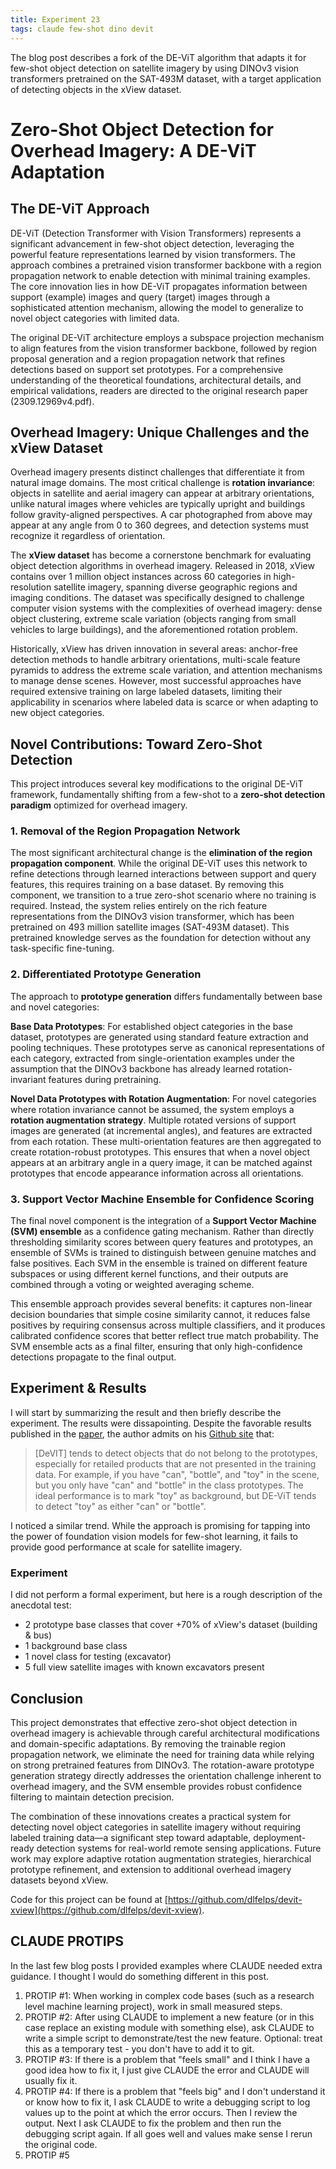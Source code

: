 ```yaml
---
title: Experiment 23
tags: claude few-shot dino devit
---
```


The blog post describes a fork of the DE-ViT algorithm that adapts it for few-shot object detection on satellite imagery by using DINOv3 vision transformers pretrained on the SAT-493M dataset, with a target application of detecting objects in the xView dataset.


# Zero-Shot Object Detection for Overhead Imagery: A DE-ViT Adaptation

## The DE-ViT Approach

DE-ViT (Detection Transformer with Vision Transformers) represents a significant advancement in few-shot object detection, leveraging the powerful feature representations learned by vision transformers. The approach combines a pretrained vision transformer backbone with a region propagation network to enable detection with minimal training examples. The core innovation lies in how DE-ViT propagates information between support (example) images and query (target) images through a sophisticated attention mechanism, allowing the model to generalize to novel object categories with limited data.

The original DE-ViT architecture employs a subspace projection mechanism to align features from the vision transformer backbone, followed by region proposal generation and a region propagation network that refines detections based on support set prototypes. For a comprehensive understanding of the theoretical foundations, architectural details, and empirical validations, readers are directed to the original research paper (2309.12969v4.pdf).

## Overhead Imagery: Unique Challenges and the xView Dataset

Overhead imagery presents distinct challenges that differentiate it from natural image domains. The most critical challenge is **rotation invariance**: objects in satellite and aerial imagery can appear at arbitrary orientations, unlike natural images where vehicles are typically upright and buildings follow gravity-aligned perspectives. A car photographed from above may appear at any angle from 0 to 360 degrees, and detection systems must recognize it regardless of orientation.

The **xView dataset** has become a cornerstone benchmark for evaluating object detection algorithms in overhead imagery. Released in 2018, xView contains over 1 million object instances across 60 categories in high-resolution satellite imagery, spanning diverse geographic regions and imaging conditions. The dataset was specifically designed to challenge computer vision systems with the complexities of overhead imagery: dense object clustering, extreme scale variation (objects ranging from small vehicles to large buildings), and the aforementioned rotation problem.

Historically, xView has driven innovation in several areas: anchor-free detection methods to handle arbitrary orientations, multi-scale feature pyramids to address the extreme scale variation, and attention mechanisms to manage dense scenes. However, most successful approaches have required extensive training on large labeled datasets, limiting their applicability in scenarios where labeled data is scarce or when adapting to new object categories.

## Novel Contributions: Toward Zero-Shot Detection

This project introduces several key modifications to the original DE-ViT framework, fundamentally shifting from a few-shot to a **zero-shot detection paradigm** optimized for overhead imagery.

### 1. Removal of the Region Propagation Network

The most significant architectural change is the **elimination of the region propagation component**. While the original DE-ViT uses this network to refine detections through learned interactions between support and query features, this requires training on a base dataset. By removing this component, we transition to a true zero-shot scenario where no training is required. Instead, the system relies entirely on the rich feature representations from the DINOv3 vision transformer, which has been pretrained on 493 million satellite images (SAT-493M dataset). This pretrained knowledge serves as the foundation for detection without any task-specific fine-tuning.

### 2. Differentiated Prototype Generation

The approach to **prototype generation** differs fundamentally between base and novel categories:

**Base Data Prototypes**: For established object categories in the base dataset, prototypes are generated using standard feature extraction and pooling techniques. These prototypes serve as canonical representations of each category, extracted from single-orientation examples under the assumption that the DINOv3 backbone has already learned rotation-invariant features during pretraining.

**Novel Data Prototypes with Rotation Augmentation**: For novel categories where rotation invariance cannot be assumed, the system employs a **rotation augmentation strategy**. Multiple rotated versions of support images are generated (at incremental angles), and features are extracted from each rotation. These multi-orientation features are then aggregated to create rotation-robust prototypes. This ensures that when a novel object appears at an arbitrary angle in a query image, it can be matched against prototypes that encode appearance information across all orientations.

### 3. Support Vector Machine Ensemble for Confidence Scoring

The final novel component is the integration of a **Support Vector Machine (SVM) ensemble** as a confidence gating mechanism. Rather than directly thresholding similarity scores between query features and prototypes, an ensemble of SVMs is trained to distinguish between genuine matches and false positives. Each SVM in the ensemble is trained on different feature subspaces or using different kernel functions, and their outputs are combined through a voting or weighted averaging scheme.

This ensemble approach provides several benefits: it captures non-linear decision boundaries that simple cosine similarity cannot, it reduces false positives by requiring consensus across multiple classifiers, and it produces calibrated confidence scores that better reflect true match probability. The SVM ensemble acts as a final filter, ensuring that only high-confidence detections propagate to the final output.

## Experiment & Results

I will start by summarizing the result and then briefly describe the experiment. The results were dissapointing. Despite the favorable results published in the [paper](https://arxiv.org/abs/2309.12969), the author admits on his [Github site](https://github.com/mlzxy/devit/tree/main) that:

> [DeVIT] tends to detect objects that do not belong to the prototypes, especially for retailed products that are not presented in the training data. For example, if you have "can", "bottle", and "toy" in the scene, but you only have "can" and "bottle" in the class prototypes. The ideal performance is to mark "toy" as background, but DE-ViT tends to detect "toy" as either "can" or "bottle".

I noticed a similar trend. While the approach is promising for tapping into the power of foundation vision models for few-shot learning, it fails to provide good performance at scale for satellite imagery. 

### Experiment

I did not perform a formal experiment, but here is a rough description of the anecdotal test:
- 2 prototype base classes that cover +70% of xView's dataset (building & bus)
- 1 background base class
- 1 novel class for testing (excavator)
- 5 full view satellite images with known excavators present

### 

## Conclusion

This project demonstrates that effective zero-shot object detection in overhead imagery is achievable through careful architectural modifications and domain-specific adaptations. By removing the trainable region propagation network, we eliminate the need for training data while relying on strong pretrained features from DINOv3. The rotation-aware prototype generation strategy directly addresses the orientation challenge inherent to overhead imagery, and the SVM ensemble provides robust confidence filtering to maintain detection precision.

The combination of these innovations creates a practical system for detecting novel object categories in satellite imagery without requiring labeled training data—a significant step toward adaptable, deployment-ready detection systems for real-world remote sensing applications. Future work may explore adaptive rotation augmentation strategies, hierarchical prototype refinement, and extension to additional overhead imagery datasets beyond xView.

Code for this project can be found at [https://github.com/dlfelps/devit-xview](https://github.com/dlfelps/devit-xview).

## CLAUDE PROTIPS

In the last few blog posts I provided examples where CLAUDE needed extra guidance. I thought I would do something different in this post. 

1. PROTIP #1: When working in complex code bases (such as a research level machine learning project), work in small measured steps. 
2. PROTIP #2: After using CLAUDE to implement a new feature (or in this case replace an existing module with something else), ask CLAUDE to write a simple script to demonstrate/test the new feature. Optional: treat this as a temporary test - you don't have to add it to git.
3. PROTIP #3: If there is a problem that "feels small" and I think I have a good idea how to fix it, I just give CLAUDE the error and CLAUDE will usually fix it.
4. PROTIP #4: If there is a problem that "feels big" and I don't understand it or know how to fix it, I ask CLAUDE to write a debugging script to log values up to the point at which the error occurs. Then I review the output. Next I ask CLAUDE to fix the problem and then run the debugging script again. If all goes well and values make sense I rerun the original code.
5. PROTIP #5

